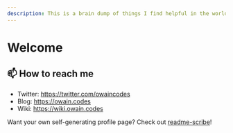 ```yaml
---
description: This is a brain dump of things I find helpful in the world of coding.
---
```


# Welcome



## 📫 How to reach me

* Twitter: https://twitter.com/owaincodes
* Blog: https://owain.codes
* Wiki: https://wiki.owain.codes

Want your own self-generating profile page? Check out [readme-scribe](https://github.com/muesli/readme-scribe)!
